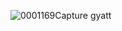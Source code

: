 
![0001169Capture](https://github.com/joren97x/kanban-board/assets/112835241/664f0b53-3293-463c-b894-bc03b3f1e9ea)
gyatt
